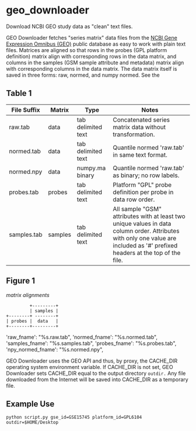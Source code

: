 geo_downloader
==============
Download NCBI GEO study data as "clean" text files.

GEO Downloader fetches "series matrix" data files from the [NCBI Gene Expression Omnibus (GEO)](http://www.ncbi.nlm.nih.gov/geo/)
public database as easy to work with plain text files. Matrices are aligned so that rows in
the probes (GPL platform definition) matrix align with corresponding rows in the data matrix, and
columns in the samples (GSM sample attribute and metadata) matrix align with corresponding columns
in the data matrix. The data matrix itself is saved in three forms: raw, normed, and numpy normed.
See the

Table 1
--------

| File Suffix | Matrix  | Type               | Notes |
| ----------- | ------  | ----               | ----- |
| raw.tab     | data    | tab delimited text | Concatenated series matrix data without transformation. |
| normed.tab  | data    | tab delimited text | Quantile normed 'raw.tab' in same text format. |
| normed.npy  | data    | numpy.ma binary    | Quantile normed 'raw.tab' as binary; no row labels. |
| probes.tab  | probes  | tab delimited text | Platform "GPL" probe definition per probe in data row order. |
| samples.tab | samples | tab delimited text | All sample "GSM" attributes with at least two unique values in data column order. Attributes with only one value are included as '#' prefixed headers at the top of the file. |


Figure 1
--------
_matrix alignments_

             +---------+
             | samples |
    +--------+ --------+
    | probes |  data   |
    +--------+---------+

    
'raw_fname': "%s.raw.tab",
'normed_fname': "%s.normed.tab",
'samples_fname': "%s.samples.tab",
'probes_fname': "%s.probes.tab",
'npy_normed_fname': "%s.normed.npy",
    
GEO Downloader uses the GEO API and thus, by proxy, the CACHE_DIR operating system
environment variable. If CACHE_DIR is not set, GEO Downloader sets CACHE_DIR equal
to the output directory `outdir.` Any file downloaded from the Internet will be saved
into CACHE_DIR as a temporary file. 




Example Use
-----------

    python script.py gse_id=GSE15745 platform_id=GPL6104 outdir=$HOME/Desktop


